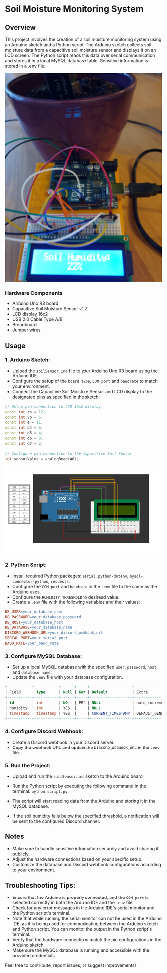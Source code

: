 
# Soil Moisture Monitoring System

## Overview
This project involves the creation of a soil moisture monitoring system using an Arduino sketch and a Python script. The Arduino sketch collects soil moisture data from a capacitive soil moisture sensor and displays it on an LCD screen. The Python script reads this data over serial communication and stores it in a local MySQL database table. Sensitive information is stored in a .env file.


![](Images/sensorSetup.png)

### Hardware Components

- Arduino Uno R3 board
- Capacitive Soil Moisture Sensor v1.2
- LCD display 16x2
- USB 2.0 Cable Type A/B
- Breadboard
- Jumper wires


## Usage

### 1. Arduino Sketch:

- Upload the `soilSensor.ino` file to your Arduino Uno R3 board using the Arduino IDE.
- Configure the setup of the `board type`, `COM port` and `baudrate` to match your environment.
- Connect the Capacitive Soil Moisture Sensor  and LCD display to the designated pins as specified in the sketch:

```cpp
// Setup pin connection to LCD 16x2 display
const int rs = 12;
const int vo = 6;
const int e = 11;
const int d4 = 5;
const int d5 = 4;
const int d6 = 3;
const int d7 = 2;

// Configure pin connection to the Capacitive Soil Sensor
int sensorValue = analogRead(A0);
```

![](Images/illustration.png)


### 2. Python Script:

- Install required Python packages: `serial`, `python-dotenv`, `mysql-connector-python`, `requests`.
- Configure the `COM port` and `baudrate` in the `.env` file to the same as the Arduino uses.
- Configure the `HUMIDITY_THRESHOLD` to desiresd value.
- Create a `.env` file with the following variables and their values:

```makefile
DB_USER=your_database_user
DB_PASSWORD=your_database_password
DB_HOST=your_database_host
DB_DATABASE=your_database_name
DISCORD_WEBHOOK_URL=your_discord_webhook_url
SERIAL_PORT=your_serial_port
BAUD_RATE=your_baud_rate
```


### 3. Configure MySQL Database:

- Set up a local MySQL database with the specified `user`, `password`, `host`, and `database name`.
- Update the `.env` file with your database configuration.

```SQL 
+-----------+-----------+------+-----+-------------------+-------------------+
| Field     | Type      | Null | Key | Default           | Extra             |
+-----------+-----------+------+-----+-------------------+-------------------+
| id        | int       | NO   | PRI | NULL              | auto_increment    |
| humidity  | int       | YES  |     | NULL              |                   |
| timestamp | timestamp | YES  |     | CURRENT_TIMESTAMP | DEFAULT_GENERATED |
+-----------+-----------+------+-----+-------------------+-------------------+
```

### 4. Configure Discord Webhook:

- Create a Discord webhook in your Discord server.
- Copy the webhook URL and update the `DISCORD_WEBHOOK_URL` in the `.env` file.

### 5. Run the Project:
- Upload and run the `soilSensor.ino` sketch to the Arduino board
- Run the Python script by executing the following command in the terminal:
```python script.py```

- The script will start reading data from the Arduino and storing it in the MySQL database.
- If the soil humidity falls below the specified threshold, a notification will be sent to the configured Discord channel.

## Notes

- Make sure to handle sensitive information securely and avoid sharing it publicly.
- Adjust the hardware connections based on your specific setup.
- Customize the database and Discord webhook configurations according to your environment.


## Troubleshooting Tips:

- Ensure that the Arduino is properly connected, and the `COM port` is selected correctly in both the Arduino IDE and the `.env` file.
- Check for any error messages in the Arduino IDE's serial monitor and the Python script's terminal.
- Note that while running the serial monitor can not be used in the Arduino IDE, as it is being used for communicating between the Arduino sketch and Python script. You can monitor the output in the Python script's terminal.
- Verify that the hardware connections match the pin configurations in the Arduino sketch.
- Make sure the MySQL database is running and accessible with the provided credentials.

Feel free to contribute, report issues, or suggest improvements!